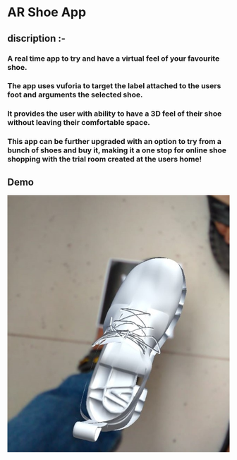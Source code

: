 # AR Shoe App

## discription :-

### A real time app to try and have a virtual feel of your favourite shoe.
### The app uses vuforia to target the label attached to the users foot and arguments the selected shoe.
### It provides the user with ability to have a 3D feel of their shoe without leaving their comfortable space.
### This app can be further upgraded with an option to try from a bunch of shoes and buy it, making it a one stop for online shoe shopping with the trial room created at the users home!

## Demo
![](./Assets/Images/Demo.jpg)